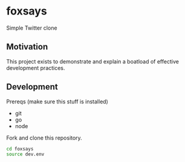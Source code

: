 # foxsays

Simple Twitter clone


## Motivation

This project exists to demonstrate and explain a boatload of effective
development practices.


## Development

Prereqs (make sure this stuff is installed)

* git
* go
* node

Fork and clone this repository.

```bash
cd foxsays
source dev.env
```
